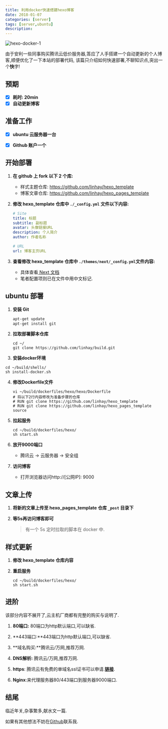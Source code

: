 ```yaml
---
title: 利用docker快速搭建hexo博客
date: 2018-01-07
categories: [server]
tags: [server,ubuntu]
description: 
---
```


![hexo-docker-1](https://s.linhey.com/hexo-docker-1.png)

<!-- more -->

由于安利一些同事购买腾讯云低价服务器,答应了人手搭建一个自动更新的个人博客,顺便优化了一下本站的部署代码, 该篇只介绍如何快速部署,不聊知识点,突出一个**快**字!

## 预期

- [x] **耗时: 20min**
- [x] **自动更新博客**

## 准备工作

- [x] **ubuntu 云服务器一台**

- [x] **Github 账户一个**

## 开始部署

1. **在 github 上 fork  以下 2 个库:**

   - 样式主题仓库: https://github.com/linhay/hexo_template
   - 博客文章仓库: https://github.com/linhay/hexo_pages_template

2. **修改 hexo_template 仓库中 `./_config.yml` 文件以下内容:**

   ```yaml
   # Site
   title: 标题
   subtitle: 副标题
   avatar: 头像链接URL
   description: 个人简介
   author: 作者名称
   
   # URL
   url: 博客主页URL
   ```

3. **查看修改 hexo_template 仓库中 `./themes/next/_config.yml`文件内容:**

   - 具体查看[ Next 文档](https://theme-next.iissnan.com/theme-settings.html)
   - 笔者配置项则已在文件中用中文标记.

## ubuntu 部署

1. **安装 Git**

   ```bash
   apt-get update
   apt-get install git
   ```

2. **拉取部署脚本仓库**

   ```shell
   cd ~/
   git clone https://github.com/linhay/build.git
   ```

3.  **安装docker环境**

   ```shell
   cd ~/build/shells/
   sh install-docker.sh	
   ```

4. **修改Dockerfile文件**

   ```shell
   vi ~/build/dockerfiles/hexo/hexo/Dockerfile
   # 将以下2行内容修改为准备步骤的仓库
   # RUN git clone https://github.com/linhay/hexo_template
   # RUN git clone https://github.com/linhay/hexo_pages_template source
   ```

5. **拉起服务**

   ```shell
   cd ~/build/dockerfiles/hexo/
   sh start.sh
   ```

6. **放开9000端口**

   - 腾讯云 -> 云服务器 -> 安全组

7. **访问博客**

   - 打开浏览器访问http://[公网IP]: 9000

## 文章上传

1. **将新的文章上传至 hexo_pages_template 仓库 `_post` 目录下**

2. **等5s再访问博客即可**

   > 有一个 5s 定时拉取的脚本在 docker 中.

## 样式更新

1. **修改 hexo_template 仓库内容**

2. **重启服务**

   ```shell
   cd ~/build/dockerfiles/hexo/
   sh start.sh
   ```

## 进阶

该部分内容不展开了,云主机厂商都有完整的购买与说明了.

1. **80端口:** 80端口为http默认端口,可以缺省.
2. **443端口:**443端口为http默认端口,可以缺省.

1. **域名购买:**腾讯云/万网,推荐万网.
2. **DNS解析:** 腾讯云/万网,推荐万网.
3. **https**: 腾讯云有免费的单域名ssl证书可以申请.[**链接**](https://buy.cloud.tencent.com/ssl).
4. **Nginx**:来代理服务器80/443端口到服务器9000端口.

## 结尾

临近年关,杂事繁多,献水文一篇.

如果有其他想法不妨在[Github](https://github.com/linhay)联系我.
